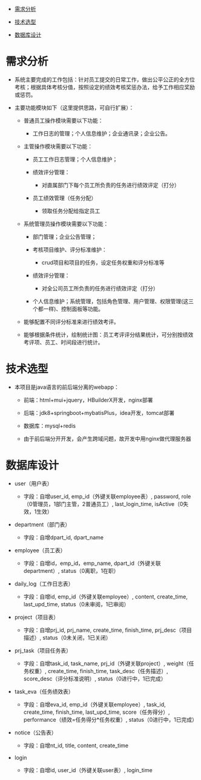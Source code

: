 - <a href="#demand">需求分析</a>

- <a href="#tech">技术选型</a>

- <a href="#database">数据库设计</a>

# <a name="demand">需求分析</a> 

- 系统主要完成的工作包括：针对员工提交的日常工作，做出公平公正的全方位考核；根据具体考核分值，按照设定的绩效考核奖惩办法，给予工作相应奖励或惩罚。

- 主要功能模块如下（这里提供思路，可自行扩展）：

    - 普通员工操作模块需要以下功能：
    
        - 工作日志的管理；个人信息维护；企业通讯录；企业公告。

    - 主管操作模块需要以下功能：
    
        - 员工工作日志管理；个人信息维护；

		- 绩效评分管理：
        
			- 对直属部门下每个员工所负责的任务进行绩效评定（打分）
        
		- 员工绩效管理（任务分配）
          
        	- 领取任务分配给指定员工
        
    - 系统管理员操作模块需要以下功能：
    
        - 部门管理；企业公告管理；
        
        - 考核项目维护、评分标准维护：
        
            - crud项目和项目的任务，设定任务权重和评分标准等 
        
         - 绩效评分管理：
        
            - 对全公司员工所负责的任务进行绩效评定（打分）
        
        - 个人信息维护；系统管理，包括角色管理、用户管理、权限管理(这三个都一样)、控制面板等功能。
    
    - 能够配置不同评分标准来进行绩效考评。
    
    - 能够根据条件统计，绘制统计图：员工考评评分结果统计，可分别按绩效考评项、员工、时间段进行统计。
    
# <a name="tech">技术选型</a>

- 本项目是java语言的前后端分离的webapp：

    - 前端：html+mui+jquery，HBuilderX开发，nginx部署
    
    - 后端：jdk8+springboot+mybatisPlus，idea开发，tomcat部署

	- 数据库：mysql+redis
    
    - 由于前后端分开开发，会产生跨域问题，故开发中用nginx做代理服务器

# <a name="database">数据库设计</a>

- user（用户表）
  
    - 字段：自增user_id, emp_id（外键关联employee表）, password, role（0管理员，1部门主管，2普通员工）, last_login_time, isActive（0失效，1生效）

- department（部门表）

    - 字段：自增dpart_id, dpart_name

- employee（员工表）

    - 字段：自增id，emp_id，emp_name, dpart_id（外键关联department）, status（0离职，1在职）

- daily_log（工作日志表）      

    - 字段：自增id, emp_id（外键关联employee）, content, create_time, last_upd_time, status（0未审阅，1已审阅）

- project（项目表）

    - 字段：自增prj_id, prj_name, create_time, finish_time, prj_desc（项目描述）, status（0未关闭，1已关闭）

- prj_task（项目任务表）

    - 字段：自增task_id, task_name, prj_id（外键关联project）, weight（任务权重）, create_time, finish_time, task_desc（任务描述）, score_desc（评分标准说明）,  status（0进行中，1已完成）

- task_eva（任务绩效表）
  
    - 字段：自增eva_id, emp_id（外键关联employee）, task_id, create_time, finish_time, last_upd_time, score（任务得分）, performance（绩效=任务得分*任务权重）, status（0进行中，1已完成）

- notice（公告表）

    - 字段：自增nt_id, title, content, create_time

- login

    - 字段：自增id, user_id（外键关联user表）, login_time
